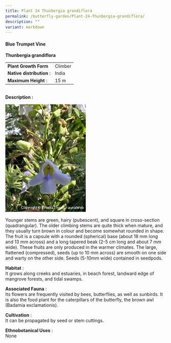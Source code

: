 ```yaml
---
title: Plant 24 Thunbergia grandiflora
permalink: /butterfly-garden/Plant-24-Thunbergia-grandiflora/
description: ""
variant: markdown
---
```

#### **Blue Trumpet Vine**


**Thunbergia grandiflora**  

|                        |             |
|------------------------|-------------|
|    **Plant Growth Form**   |     Climber |
|  **Native distribution** : |     India   |
|    **Maximum Height** :    |     15 m    |
  
  
&nbsp;  
**Description :**  
  
<img style="width:50%;height:50%" src="/images/Butterfly%20Garden/B23.png">
  


Younger stems are green, hairy (pubescent), and square in cross-section (quadrangular). The older climbing stems are quite thick when mature, and they usually turn brown in colour and become somewhat rounded in shape. The fruit is a capsule with a rounded (spherical) base (about 18 mm long and 13 mm across) and a long tapered beak (2-5 cm long and about 7 mm wide). These fruits are only produced in the warmer climates. The large, flattened (compressed), seeds (up to 10 mm across) are smooth on one side and warty on the other side. Seeds (5-10mm wide) contained in seedpods.

**Habitat**&nbsp;:  
It grows along creeks and estuaries, in beach forest, landward edge of mangrove forests, and tidal swamps.

  

**Associated Fauna**&nbsp;:  
Its flowers are frequently visited by bees, butterflies, as well as sunbirds. It is also the food plant for the caterpillars of the butterfly, the brown awl (Badamia exclamationis).

  

**Cultivation**&nbsp;:  
It can be propagated by seed or stem cuttings.

  

**Ethnobotanical Uses**&nbsp;:  
None

  

